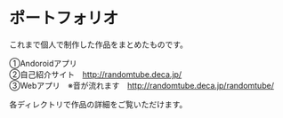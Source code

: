 # ポートフォリオ
これまで個人で制作した作品をまとめたものです。

①Andoroidアプリ<br>
②自己紹介サイト　http://randomtube.deca.jp/ <br>
③Webアプリ　※音が流れます　http://randomtube.deca.jp/randomtube/

各ディレクトリで作品の詳細をご覧いただけます。
